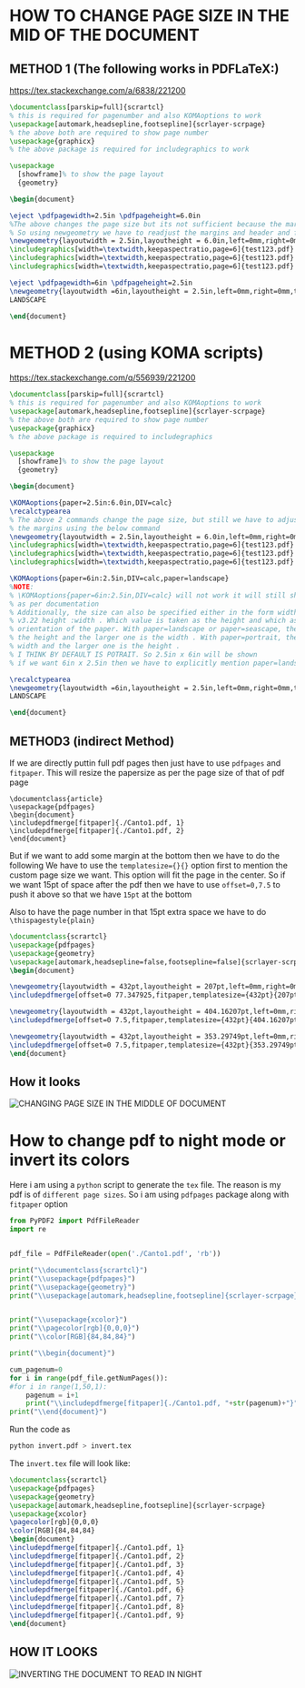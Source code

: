 # HOW TO CHANGE PAGE SIZE IN THE MID OF THE DOCUMENT

## METHOD 1 (The following works in PDFLaTeX:)
https://tex.stackexchange.com/a/6838/221200

```latex
\documentclass[parskip=full]{scrartcl}
% this is required for pagenumber and also KOMAoptions to work
\usepackage[automark,headsepline,footsepline]{scrlayer-scrpage}
% the above both are required to show page number 
\usepackage{graphicx}
% the above package is required for includegraphics to work

\usepackage
  [showframe]% to show the page layout
  {geometry}

\begin{document}

\eject \pdfpagewidth=2.5in \pdfpageheight=6.0in
%The above changes the page size but its not sufficient because the margins are not change.
% So using newgeometry we have to readjust the margins and header and footer
\newgeometry{layoutwidth = 2.5in,layoutheight = 6.0in,left=0mm,right=0mm,top=0mm,bottom=0mm,footskip=1mm}
\includegraphics[width=\textwidth,keepaspectratio,page=6]{test123.pdf}
\includegraphics[width=\textwidth,keepaspectratio,page=6]{test123.pdf}
\includegraphics[width=\textwidth,keepaspectratio,page=6]{test123.pdf}

\eject \pdfpagewidth=6in \pdfpageheight=2.5in
\newgeometry{layoutwidth =6in,layoutheight = 2.5in,left=0mm,right=0mm,top=0mm,bottom=0mm,footskip=1mm}
LANDSCAPE

\end{document}
```

# METHOD 2 (using KOMA scripts)
https://tex.stackexchange.com/q/556939/221200

```latex
\documentclass[parskip=full]{scrartcl}
% this is required for pagenumber and also KOMAoptions to work
\usepackage[automark,headsepline,footsepline]{scrlayer-scrpage}
% the above both are required to show page number 
\usepackage{graphicx}
% the above package is required to includegraphics

\usepackage
  [showframe]% to show the page layout
  {geometry}

\begin{document}

\KOMAoptions{paper=2.5in:6.0in,DIV=calc}
\recalctypearea
% The above 2 commands change the page size, but still we have to adjust
% the margins using the below command
\newgeometry{layoutwidth = 2.5in,layoutheight = 6.0in,left=0mm,right=0mm,top=0mm,bottom=0mm,footskip=1mm}
\includegraphics[width=\textwidth,keepaspectratio,page=6]{test123.pdf}
\includegraphics[width=\textwidth,keepaspectratio,page=6]{test123.pdf}
\includegraphics[width=\textwidth,keepaspectratio,page=6]{test123.pdf}

\KOMAoptions{paper=6in:2.5in,DIV=calc,paper=landscape}
%NOTE:
% \KOMAoptions{paper=6in:2.5in,DIV=calc} will not work it will still show 2.5in x 6in
% as per documentation 
% Additionally, the size can also be specified either in the form width :height or in the form
% v3.22 height :width . Which value is taken as the height and which as the width depends on the
% orientation of the paper. With paper=landscape or paper=seascape, the smaller value is
% the height and the larger one is the width . With paper=portrait, the smaller value is the
% width and the larger one is the height .
% I THINK BY DEFAULT IS POTRAIT. So 2.5in x 6in will be shown
% if we want 6in x 2.5in then we have to explicitly mention paper=landscape

\recalctypearea
\newgeometry{layoutwidth =6in,layoutheight = 2.5in,left=0mm,right=0mm,top=0mm,bottom=0mm,footskip=1mm}
LANDSCAPE

\end{document}
```

## METHOD3 (indirect Method)

If we are directly puttin full pdf pages then just have to use `pdfpages` and `fitpaper`. This will resize the papersize as per the page size of that of pdf page 

```
\documentclass{article}
\usepackage{pdfpages}
\begin{document}
\includepdfmerge[fitpaper]{./Canto1.pdf, 1}
\includepdfmerge[fitpaper]{./Canto1.pdf, 2}
\end{document}
```

But if we want to add some margin at the bottom then we have to do the following
We have to use the `templatesize={}{}` option first to mention the custom page size we want. This option will fit the page in the center. So if we want 15pt of space after the pdf then we have to use `offset=0,7.5` to push it above so that we have `15pt` at the bottom

Also to have the page number in that 15pt extra space we have to do `\thispagestyle{plain}`

```latex
\documentclass{scrartcl}
\usepackage{pdfpages}
\usepackage{geometry}
\usepackage[automark,headsepline=false,footsepline=false]{scrlayer-scrpage}
\begin{document}

\newgeometry{layoutwidth = 432pt,layoutheight = 207pt,left=0mm,right=0mm,top=0mm, bottom=0mm,footskip=1mm}
\includepdfmerge[offset=0 77.347925,fitpaper,templatesize={432pt}{207pt},pagecommand={\thispagestyle{plain}}]{./test.pdf, 1}

\newgeometry{layoutwidth = 432pt,layoutheight = 404.16207pt,left=0mm,right=0mm,top=0mm, bottom=0mm,footskip=1mm}
\includepdfmerge[offset=0 7.5,fitpaper,templatesize={432pt}{404.16207pt},pagecommand={\thispagestyle{plain}}]{./test.pdf, 2}

\newgeometry{layoutwidth = 432pt,layoutheight = 353.29749pt,left=0mm,right=0mm,top=0mm, bottom=0mm,footskip=1mm}
\includepdfmerge[offset=0 7.5,fitpaper,templatesize={432pt}{353.29749pt},pagecommand={\thispagestyle{plain}}]{./test.pdf, 3}
\end{document}
```


## How it looks

![CHANGING PAGE SIZE IN THE MIDDLE OF DOCUMENT](./2020-08-18_23-41.png)

# How to change pdf to night mode or invert its colors

Here i am using a `python` script to generate the `tex` file. The reason is my pdf is of `different page sizes`. So i am using `pdfpages` package along with `fitpaper` option

```python 
from PyPDF2 import PdfFileReader
import re


pdf_file = PdfFileReader(open('./Canto1.pdf', 'rb'))

print("\\documentclass{scrartcl}")
print("\\usepackage{pdfpages}")
print("\\usepackage{geometry}")
print("\\usepackage[automark,headsepline,footsepline]{scrlayer-scrpage}")


print("\\usepackage{xcolor}")
print("\\pagecolor[rgb]{0,0,0}")
print("\\color[RGB]{84,84,84}")

print("\\begin{document}")

cum_pagenum=0
for i in range(pdf_file.getNumPages()):
#for i in range(1,50,1):
    pagenum = i+1
    print("\\includepdfmerge[fitpaper]{./Canto1.pdf, "+str(pagenum)+"}")
print("\\end{document}")
```

Run the code as

```bash
python invert.pdf > invert.tex
```

The `invert.tex` file will look like:

```latex
\documentclass{scrartcl}
\usepackage{pdfpages}
\usepackage{geometry}
\usepackage[automark,headsepline,footsepline]{scrlayer-scrpage}
\usepackage{xcolor}
\pagecolor[rgb]{0,0,0}
\color[RGB]{84,84,84}
\begin{document}
\includepdfmerge[fitpaper]{./Canto1.pdf, 1}
\includepdfmerge[fitpaper]{./Canto1.pdf, 2}
\includepdfmerge[fitpaper]{./Canto1.pdf, 3}
\includepdfmerge[fitpaper]{./Canto1.pdf, 4}
\includepdfmerge[fitpaper]{./Canto1.pdf, 5}
\includepdfmerge[fitpaper]{./Canto1.pdf, 6}
\includepdfmerge[fitpaper]{./Canto1.pdf, 7}
\includepdfmerge[fitpaper]{./Canto1.pdf, 8}
\includepdfmerge[fitpaper]{./Canto1.pdf, 9}
\end{document}
```

## HOW IT LOOKS

![INVERTING THE DOCUMENT TO READ IN NIGHT](./2020-08-19_00-00.png)


